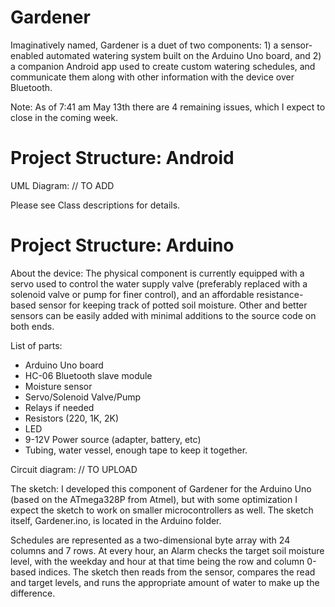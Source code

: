 # Gardener
Imaginatively named, Gardener is a duet of two components: 1) a sensor-enabled automated watering system built on the Arduino Uno board, and 2) a companion Android app used to create custom watering schedules, and communicate them along with other information with the device over Bluetooth. 

Note: As of 7:41 am May 13th there are 4 remaining issues, which I expect to close in the coming week.

# Project Structure: Android
UML Diagram:
// TO ADD

Please see Class descriptions for details.

# Project Structure: Arduino
About the device:
The physical component is currently equipped with a servo used to control the water supply valve (preferably replaced with a solenoid valve or pump for finer control), and an affordable resistance-based sensor for keeping track of potted soil moisture. Other and better sensors can be easily added with minimal additions to the source code on both ends.

List of parts:
- Arduino Uno board
- HC-06 Bluetooth slave module
- Moisture sensor
- Servo/Solenoid Valve/Pump
- Relays if needed
- Resistors (220, 1K, 2K)
- LED 
- 9-12V Power source (adapter, battery, etc)
- Tubing, water vessel, enough tape to keep it together.

Circuit diagram:
// TO UPLOAD

The sketch:
I developed this component of Gardener for the Arduino Uno (based on the ATmega328P from Atmel), but with some optimization I expect the sketch to work on smaller microcontrollers as well. The sketch itself, Gardener.ino, is located in the Arduino folder.

Schedules are represented as a two-dimensional byte array with 24 columns and 7 rows. At every hour, an Alarm checks the target soil moisture level, with the weekday and hour at that time being the row and column 0-based indices. The sketch then reads from the sensor, compares the read and target levels, and runs the appropriate amount of water to make up the difference.

